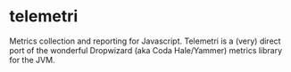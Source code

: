 # telemetri
Metrics collection and reporting for Javascript. Telemetri is a (very) direct port of the wonderful Dropwizard (aka Coda Hale/Yammer) metrics library for the JVM.
